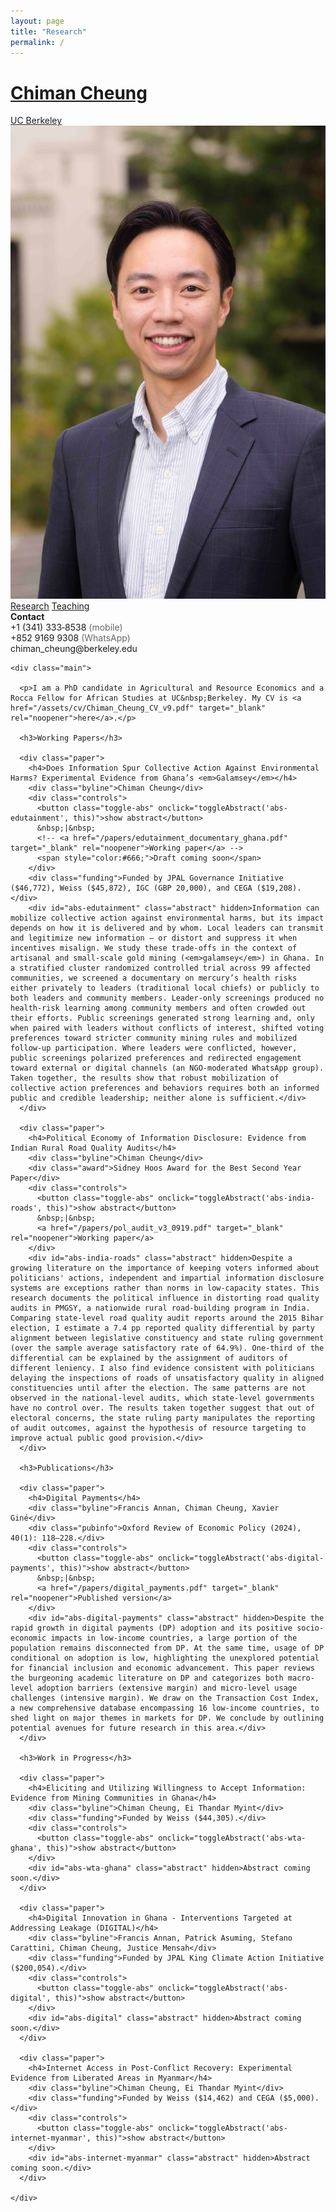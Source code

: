 ```yaml
---
layout: page
title: "Research"
permalink: /
---
```


<link rel="stylesheet" href="/assets/css/styles.css"/>

<div class="container">

  <div class="header">
    <h1><a href="/">Chiman Cheung</a></h1>
    <div class="affil"><a href="https://are.berkeley.edu/" target="_blank" rel="noopener">UC Berkeley</a></div>
  </div>

  <div class="grid">
    <div class="sidebar">
      <img src="/assets/img/headshot_cheung.jpeg" alt="Headshot of Chiman Cheung">
      <div class="links">
        <a href="/">Research</a>
        <a href="/teaching/">Teaching</a>
      </div>
      <div class="contact">
        <div><strong>Contact</strong></div>
        <div>+1 (341) 333‑8538 <span style="color:#666;">(mobile)</span></div>
        <div>+852 9169 9308 <span style="color:#666;">(WhatsApp)</span></div>
        <div>chiman_cheung@berkeley.edu</div>
      </div>
    </div>

    <div class="main">

      <p>I am a PhD candidate in Agricultural and Resource Economics and a Rocca Fellow for African Studies at UC&nbsp;Berkeley. My CV is <a href="/assets/cv/Chiman_Cheung_CV_v9.pdf" target="_blank" rel="noopener">here</a>.</p>

      <h3>Working Papers</h3>

      <div class="paper">
        <h4>Does Information Spur Collective Action Against Environmental Harms? Experimental Evidence from Ghana’s <em>Galamsey</em></h4>
        <div class="byline">Chiman Cheung</div>
        <div class="controls">
          <button class="toggle-abs" onclick="toggleAbstract('abs-edutainment', this)">show abstract</button>
          &nbsp;|&nbsp;
          <!-- <a href="/papers/edutainment_documentary_ghana.pdf" target="_blank" rel="noopener">Working paper</a> -->
          <span style="color:#666;">Draft coming soon</span>
        </div>
        <div class="funding">Funded by JPAL Governance Initiative ($46,772), Weiss ($45,872), IGC (GBP 20,000), and CEGA ($19,208).</div>
        <div id="abs-edutainment" class="abstract" hidden>Information can mobilize collective action against environmental harms, but its impact depends on how it is delivered and by whom. Local leaders can transmit and legitimize new information — or distort and suppress it when incentives misalign. We study these trade-offs in the context of artisanal and small-scale gold mining (<em>galamsey</em>) in Ghana. In a stratified cluster randomized controlled trial across 99 affected communities, we screened a documentary on mercury’s health risks either privately to leaders (traditional local chiefs) or publicly to both leaders and community members. Leader-only screenings produced no health-risk learning among community members and often crowded out their efforts. Public screenings generated strong learning and, only when paired with leaders without conflicts of interest, shifted voting preferences toward stricter community mining rules and mobilized follow-up participation. Where leaders were conflicted, however, public screenings polarized preferences and redirected engagement toward external or digital channels (an NGO-moderated WhatsApp group). Taken together, the results show that robust mobilization of collective action preferences and behaviors requires both an informed public and credible leadership; neither alone is sufficient.</div>
      </div>

      <div class="paper">
        <h4>Political Economy of Information Disclosure: Evidence from Indian Rural Road Quality Audits</h4>
        <div class="byline">Chiman Cheung</div>
        <div class="award">Sidney Hoos Award for the Best Second Year Paper</div>
        <div class="controls">
          <button class="toggle-abs" onclick="toggleAbstract('abs-india-roads', this)">show abstract</button>
          &nbsp;|&nbsp;
          <a href="/papers/pol_audit_v3_0919.pdf" target="_blank" rel="noopener">Working paper</a>
        </div>
        <div id="abs-india-roads" class="abstract" hidden>Despite a growing literature on the importance of keeping voters informed about politicians' actions, independent and impartial information disclosure systems are exceptions rather than norms in low-capacity states. This research documents the political influence in distorting road quality audits in PMGSY, a nationwide rural road-building program in India. Comparing state-level road quality audit reports around the 2015 Bihar election, I estimate a 7.4 pp reported quality differential by party alignment between legislative constituency and state ruling government (over the sample average satisfactory rate of 64.9%). One-third of the differential can be explained by the assignment of auditors of different leniency. I also find evidence consistent with politicians delaying the inspections of roads of unsatisfactory quality in aligned constituencies until after the election. The same patterns are not observed in the national-level audits, which state-level governments have no control over. The results taken together suggest that out of electoral concerns, the state ruling party manipulates the reporting of audit outcomes, against the hypothesis of resource targeting to improve actual public good provision.</div>
      </div>

      <h3>Publications</h3>

      <div class="paper">
        <h4>Digital Payments</h4>
        <div class="byline">Francis Annan, Chiman Cheung, Xavier Giné</div>
        <div class="pubinfo">Oxford Review of Economic Policy (2024), 40(1): 118–228.</div>
        <div class="controls">
          <button class="toggle-abs" onclick="toggleAbstract('abs-digital-payments', this)">show abstract</button>
          &nbsp;|&nbsp;
          <a href="/papers/digital_payments.pdf" target="_blank" rel="noopener">Published version</a>
        </div>
        <div id="abs-digital-payments" class="abstract" hidden>Despite the rapid growth in digital payments (DP) adoption and its positive socio-economic impacts in low-income countries, a large portion of the population remains disconnected from DP. At the same time, usage of DP conditional on adoption is low, highlighting the unexplored potential for financial inclusion and economic advancement. This paper reviews the burgeoning academic literature on DP and categorizes both macro-level adoption barriers (extensive margin) and micro-level usage challenges (intensive margin). We draw on the Transaction Cost Index, a new comprehensive database encompassing 16 low-income countries, to shed light on major themes in markets for DP. We conclude by outlining potential avenues for future research in this area.</div>
      </div>

      <h3>Work in Progress</h3>

      <div class="paper">
        <h4>Eliciting and Utilizing Willingness to Accept Information: Evidence from Mining Communities in Ghana</h4>
        <div class="byline">Chiman Cheung, Ei Thandar Myint</div>
        <div class="funding">Funded by Weiss ($44,305).</div>
        <div class="controls">
          <button class="toggle-abs" onclick="toggleAbstract('abs-wta-ghana', this)">show abstract</button>
        </div>
        <div id="abs-wta-ghana" class="abstract" hidden>Abstract coming soon.</div>
      </div>

      <div class="paper">
        <h4>Digital Innovation in Ghana - Interventions Targeted at Addressing Leakage (DIGITAL)</h4>
        <div class="byline">Francis Annan, Patrick Asuming, Stefano Carattini, Chiman Cheung, Justice Mensah</div>
        <div class="funding">Funded by JPAL King Climate Action Initiative ($200,054).</div>
        <div class="controls">
          <button class="toggle-abs" onclick="toggleAbstract('abs-digital', this)">show abstract</button>
        </div>
        <div id="abs-digital" class="abstract" hidden>Abstract coming soon.</div>
      </div>

      <div class="paper">
        <h4>Internet Access in Post-Conflict Recovery: Experimental Evidence from Liberated Areas in Myanmar</h4>
        <div class="byline">Chiman Cheung, Ei Thandar Myint</div>
        <div class="funding">Funded by Weiss ($14,462) and CEGA ($5,000).</div>
        <div class="controls">
          <button class="toggle-abs" onclick="toggleAbstract('abs-internet-myanmar', this)">show abstract</button>
        </div>
        <div id="abs-internet-myanmar" class="abstract" hidden>Abstract coming soon.</div>
      </div>

    </div>
  </div>
</div>

<script src="/assets/js/toggle.js"></script>
